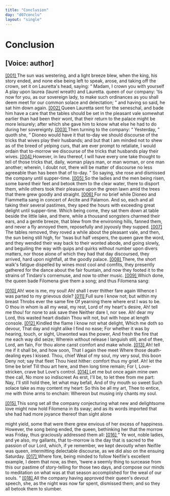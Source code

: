 ```yaml
---
title: "Conclusion"
day: "d07conclu"
layout: "single"
---
```

<div id="d07conclu" type="conclusion" who="author">
 <h1>
  Conclusion
 </h1>
 <p>
  <h2>
   [Voice: author]
  </h2>
 </p>
 <p>
  <a href="{{ site.baseurl }}itDecameron/d07conclu#p07970001">
   [001]
  </a>
  The sun was westering, and a light breeze blew,
when the king, his story ended, and none else being left to speak, arose, and taking off
the crown, set it on Lauretta's head, saying:
  <q direct="unspecified">
   Madam, I crown you with yourself
   <note>
    A
play upon
    laurea
    (laurel wreath) and Lauretta.
   </note>
   queen of our
company: 'tis now for you, as our sovereign lady, to make such ordinances as you shall
deem meet for our common solace and delectation;
  </q>
  and having so said, he sat him
down again.
  <a href="{{ site.baseurl }}itDecameron/d07conclu#p07970002">
   [002]
  </a>
  Queen Lauretta sent for the seneschal, and bade him have a care
that the tables should be set in the pleasant vale somewhat earlier than had been their
wont, that their return to the palace might be more leisurely; after which she gave him to
know what else he had to do during her sovereignty.
  <a href="{{ site.baseurl }}itDecameron/d07conclu#p07970003">
   [003]
  </a>
  Then turning to the
company:
  <q direct="unspecified">
   Yesterday,
  </q>
  quoth she,
  <q direct="unspecified">
   Dioneo would have it that to-day we should
discourse of the tricks that wives play their husbands; and but that I am minded not to
shew as of the breed of yelping curs, that are ever prompt to retaliate, I would ordain
that to-morrow we discourse of the tricks that husbands play their wives.
   <a href="{{ site.baseurl }}itDecameron/d07conclu#p07970004">
    [004]
   </a>
   However, in lieu thereof, I will have every one take thought to tell of those
tricks
   that, daily, woman plays man, or man woman, or one man another;
wherein, I doubt not, there will be matter of discourse no less agreeable than has been
that of to-day.
  </q>
  So saying, she rose and dismissed the company until
supper-time.
  <a href="{{ site.baseurl }}itDecameron/d07conclu#p07970005">
   [005]
  </a>
  So the ladies and the men being risen, some bared their feet and
betook them to the clear water, there to disport them, while others took their pleasure
upon the green lawn amid the trees that there grew goodly and straight.
  <a href="{{ site.baseurl }}itDecameron/d07conclu#p07970006">
   [006]
  </a>
  For no
brief
while Dioneo and Fiammetta sang in concert of Arcite and Palamon.  And so, each and all
taking their several pastimes, they sped the hours with exceeding great delight until
supper-time. Which being come, they sat them down at table beside the little lake, and
there, while a thousand songsters charmed their ears, and a gentle breeze, that blew from
the environing hills, fanned them, and never a fly annoyed them, reposefully and joyously
they supped.
  <a href="{{ site.baseurl }}itDecameron/d07conclu#p07970007">
   [007]
  </a>
  The tables removed, they roved a while about the pleasant vale,
and then, the sun being still high, for 'twas but half vespers, the queen gave the word,
and they wended their way back to their wonted abode, and going slowly, and beguiling the
way with quips and quirks without number upon divers matters, nor those alone of which
they had that day discoursed, they arrived, hard upon nightfall, at the goodly palace.
  <a href="{{ site.baseurl }}itDecameron/d07conclu#p07970008">
   [008]
  </a>
  There, the short walk's fatigue dispelled by wines most cool and
comfits, they presently gathered for the dance about the fair fountain,
and now they footed it to the strains of Tindaro's cornemuse, and now to other
music.
  <a href="{{ site.baseurl }}itDecameron/d07conclu#p07970009">
   [009]
  </a>
  Which done, the queen bade Filomena give them a song; and thus Filomena
sang:
 </p>
 <div3 type="song" who="filomena">
  <lg>
   <a href="{{ site.baseurl }}itDecameron/d07conclu#p07970010">
    [010]
   </a>
   <l>
    Ah! woe
is me, my soul!
   </l>
   <l>
    Ah! shall I ever thither fare again
   </l>
   <l>
    Whence I
was parted to my grievous dole?
   </l>
  </lg>
  <lg>
   <a href="{{ site.baseurl }}itDecameron/d07conclu#p07970011">
    [011]
   </a>
   <l>
    Full sure I know not; but
within my breast
   </l>
   <l>
    Throbs ever the same fire
   </l>
   <l>
    Of yearning there
where erst I was to be.
   </l>
   <l>
    O thou in whom is all my weal, my
rest,
   </l>
   <l>
    Lord of my heart's desire,
   </l>
   <l>
    Ah! tell me thou! for none
to ask save thee
   </l>
   <l>
    Neither dare I, nor see.
   </l>
   <l>
    Ah! dear my Lord,
this wasted heart disdain
   </l>
   <l>
    Thou wilt not, but with hope at length
console.
   </l>
  </lg>
  <lg>
   <a href="{{ site.baseurl }}itDecameron/d07conclu#p07970012">
    [012]
   </a>
   <l>
    Kindled the flame I know not what
delight,
   </l>
   <l>
    Which me doth so devour,
   </l>
   <l>
    That day and night alike I
find no ease;
   </l>
   <l>
    For whether it was by hearing, touch, or
sight,
   </l>
   <l>
    Unwonted was the power,
   </l>
   <l>
    And fresh the fire that me
each way did seize;
   </l>
   <l>
    Wherein without release
   </l>
   <l>
    I languish still,
and of thee, Lord, am fain,
   </l>
   <l>
    For thou alone canst comfort and make
whole.
   </l>
  </lg>
  <lg>
   <a href="{{ site.baseurl }}itDecameron/d07conclu#p07970013">
    [013]
   </a>
   <l>
    Ah! tell me if it shall be, and how
soon,
   </l>
   <l>
    That I again thee meet
   </l>
   <l>
    Where those death-dealing eyes I
kissed. Thou, chief
   </l>
   <l>
    Weal of my soul, my very soul, this
boon
   </l>
   <l>
    Deny not; say that fleet
   </l>
   <l>
    Thou hiest hither: comfort thus
my grief.
   </l>
   <l>
    Ah! let the time be brief
   </l>
   <l>
    Till thou art here, and
then long time remain;
   </l>
   <l>
    For I, Love-stricken, crave but Love's
control.
   </l>
  </lg>
  <lg>
   <a href="{{ site.baseurl }}itDecameron/d07conclu#p07970014">
    [014]
   </a>
   <l>
    Let me but once again mine own thee
call,
   </l>
   <l>
    No more so indiscreet
   </l>
   <l>
    As erst, I'll be, to let thee
from me part:
   </l>
   <l>
    Nay, I'll still hold thee, let what may
befall,
   </l>
   <l>
    And of thy mouth so sweet
   </l>
   <l>
    Such solace take as may
content my heart:
   </l>
   <l>
    So this be all my art,
   </l>
   <l>
    Thee to entice, me
with thine arms to enchain:
   </l>
   <l>
    Whereon but musing inly chants my
soul.
   </l>
  </lg>
 </div3>
 <p>
  <a href="{{ site.baseurl }}itDecameron/d07conclu#p07970015">
   [015]
  </a>
  This song set all the company conjecturing what new and delightsome love might now hold
Filomena in its sway; and as its words imported that she had had more joyance thereof than
sight alone

might yield, some that were there grew envious of her excess of happiness.  However, the
song being ended, the queen, bethinking her that the morrow was Friday, thus graciously
addressed them all:
  <a href="{{ site.baseurl }}itDecameron/d07conclu#p07970016">
   [016]
  </a>
  <q direct="unspecified">
   Ye wot, noble ladies, and ye also, my gallants, that
to-morrow is the day that is sacred to the passion of our Lord, which, if ye remember, we
kept devoutly when Neifile was queen, intermitting delectable discourse, as we did also on
the ensuing Saturday.
   <a href="{{ site.baseurl }}itDecameron/d07conclu#p07970017">
    [017]
   </a>
   Where
   fore, being minded to follow Neifile's
excellent example, I deem that now, as then, 'twere a seemly thing to surcease from this
our pastime of story-telling for those two days, and compose our minds to meditation on
what was at that season accomplished for the weal of our souls.
  </q>
  <a href="{{ site.baseurl }}itDecameron/d07conclu#p07970018">
   [018]
  </a>
  All the
company having approved their queen's devout speech, she, as the night was now far spent,
dismissed them; and so they all betook them to slumber.
 </p>
</div>